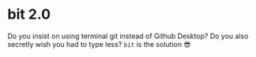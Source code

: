 # bit 2.0

Do you insist on using terminal git instead of Github Desktop? Do you also secretly wish you had to type less? `bit` is the solution :sunglasses: